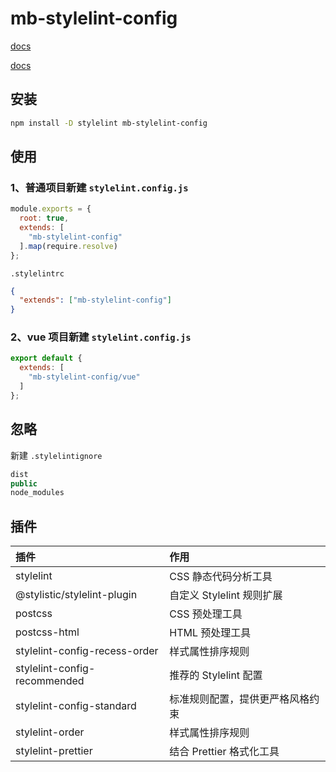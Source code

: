 # mb-stylelint-config

[docs](https://www.stylelint.cn/)

[docs](https://stylelint.nodejs.cn/)

## 安装

```bash
npm install -D stylelint mb-stylelint-config
```

## 使用

### 1、普通项目新建 `stylelint.config.js`

```js
module.exports = {
  root: true,
  extends: [
    "mb-stylelint-config"
  ].map(require.resolve)
};
```

`.stylelintrc`

```json
{
  "extends": ["mb-stylelint-config"]
}
```

### 2、vue 项目新建 `stylelint.config.js`

```js
export default {
  extends: [
    "mb-stylelint-config/vue"
  ]
};
```

## 忽略

新建 `.stylelintignore`

```js
dist
public
node_modules
```

## 插件

| 插件 | 作用 |
| :--- | :--- |
| stylelint | CSS 静态代码分析工具 |
| @stylistic/stylelint-plugin | 自定义 Stylelint 规则扩展 |
| postcss | CSS 预处理工具 |
| postcss-html | HTML 预处理工具 |
| stylelint-config-recess-order | 样式属性排序规则 |
| stylelint-config-recommended | 推荐的 Stylelint 配置 |
| stylelint-config-standard | 标准规则配置，提供更严格风格约束 |
| stylelint-order | 样式属性排序规则 |
| stylelint-prettier | 结合 Prettier 格式化工具 |
